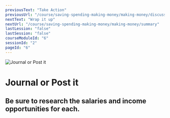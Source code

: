 ```yaml
---
previousText: "Take Action"
previousUrl: "/course/saving-spending-making-money/making-money/discussion"
nextText: "Wrap it up"
nextUrl: "/course/saving-spending-making-money/making-money/summary"
lastLession: "false"
lastSession: "false"
courseModuleId: "6"
sessionId: "2"
pageId: "6"
---
```



![Journal or Post it](/assets/img/journal-it.png)
# Journal or Post it

## Be sure to research the salaries and income opportunities for each.
<!-- <sparkle-quiz question-id="241"></sparkle-quiz>
<sparkle-quiz question-id="242"></sparkle-quiz>
<sparkle-quiz question-id="243"></sparkle-quiz> -->
<sparkle-feed-post assignment-name="Describe the benefits of being an entrepreneur as well as the less attractive aspects of it" ></sparkle-feed-post>
<sparkle-feed-post assignment-name="Discuss what career opportunities, in addition to entrepreneurial possibilities, appeal to you." ></sparkle-feed-post>
<sparkle-feed-post assignment-name="Describe the benefits of being an employee as well as the less attractive aspects of it." ></sparkle-feed-post>
